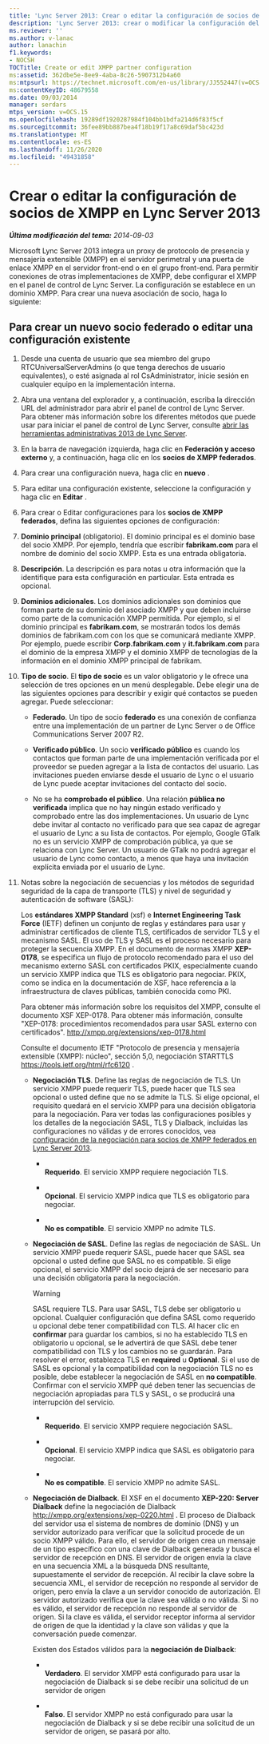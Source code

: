 ```yaml
---
title: 'Lync Server 2013: Crear o editar la configuración de socios de XMPP'
description: 'Lync Server 2013: crear o modificar la configuración del socio XMPP.'
ms.reviewer: ''
ms.author: v-lanac
author: lanachin
f1.keywords:
- NOCSH
TOCTitle: Create or edit XMPP partner configuration
ms:assetid: 362dbe5e-8ee9-4aba-8c26-5907312b4a60
ms:mtpsurl: https://technet.microsoft.com/en-us/library/JJ552447(v=OCS.15)
ms:contentKeyID: 48679558
ms.date: 09/03/2014
manager: serdars
mtps_version: v=OCS.15
ms.openlocfilehash: 19289df1920287984f104bb1bdfa214d6f83f5cf
ms.sourcegitcommit: 36fee89bb887bea4f18b19f17a8c69daf5bc423d
ms.translationtype: MT
ms.contentlocale: es-ES
ms.lasthandoff: 11/26/2020
ms.locfileid: "49431858"
---
```

# <a name="create-or-edit-xmpp-partner-configuration-in-lync-server-2013"></a>Crear o editar la configuración de socios de XMPP en Lync Server 2013

<div data-xmlns="http://www.w3.org/1999/xhtml">

<div class="topic" data-xmlns="http://www.w3.org/1999/xhtml" data-msxsl="urn:schemas-microsoft-com:xslt" data-cs="https://msdn.microsoft.com/">

<div data-asp="https://msdn2.microsoft.com/asp">



</div>

<div id="mainSection">

<div id="mainBody">

<span> </span>

_**Última modificación del tema:** 2014-09-03_

Microsoft Lync Server 2013 integra un proxy de protocolo de presencia y mensajería extensible (XMPP) en el servidor perimetral y una puerta de enlace XMPP en el servidor front-end o en el grupo front-end. Para permitir conexiones de otras implementaciones de XMPP, debe configurar el XMPP en el panel de control de Lync Server. La configuración se establece en un dominio XMPP. Para crear una nueva asociación de socio, haga lo siguiente:

<div>

## <a name="to-create-a-new-federated-partner-or-edit-an-existing-configuration"></a>Para crear un nuevo socio federado o editar una configuración existente

1.  Desde una cuenta de usuario que sea miembro del grupo RTCUniversalServerAdmins (o que tenga derechos de usuario equivalentes), o esté asignada al rol CsAdministrator, inicie sesión en cualquier equipo en la implementación interna.

2.  Abra una ventana del explorador y, a continuación, escriba la dirección URL del administrador para abrir el panel de control de Lync Server. Para obtener más información sobre los diferentes métodos que puede usar para iniciar el panel de control de Lync Server, consulte [abrir las herramientas administrativas 2013 de Lync Server](lync-server-2013-open-lync-server-administrative-tools.md).

3.  En la barra de navegación izquierda, haga clic en **Federación y acceso externo** y, a continuación, haga clic en los **socios de XMPP federados**.

4.  Para crear una configuración nueva, haga clic en **nuevo** .

5.  Para editar una configuración existente, seleccione la configuración y haga clic en **Editar** .

6.  Para crear o Editar configuraciones para los **socios de XMPP federados**, defina las siguientes opciones de configuración:

7.  **Dominio principal** (obligatorio). El dominio principal es el dominio base del socio XMPP. Por ejemplo, tendría que escribir **fabrikam.com** para el nombre de dominio del socio XMPP. Esta es una entrada obligatoria.

8.  **Descripción**. La descripción es para notas u otra información que la identifique para esta configuración en particular. Esta entrada es opcional.

9.  **Dominios adicionales**. Los dominios adicionales son dominios que forman parte de su dominio del asociado XMPP y que deben incluirse como parte de la comunicación XMPP permitida. Por ejemplo, si el dominio principal es **fabrikam.com**, se mostrarán todos los demás dominios de fabrikam.com con los que se comunicará mediante XMPP. Por ejemplo, puede escribir **Corp.fabrikam.com** y **it.fabrikam.com** para el dominio de la empresa XMPP y el dominio XMPP de tecnologías de la información en el dominio XMPP principal de fabrikam.

10. **Tipo de socio**. El **tipo de socio** es un valor obligatorio y le ofrece una selección de tres opciones en un menú desplegable. Debe elegir una de las siguientes opciones para describir y exigir qué contactos se pueden agregar. Puede seleccionar:
    
      - **Federado**. Un tipo de socio **federado** es una conexión de confianza entre una implementación de un partner de Lync Server o de Office Communications Server 2007 R2.
    
      - **Verificado público**. Un socio **verificado público** es cuando los contactos que forman parte de una implementación verificada por el proveedor se pueden agregar a la lista de contactos del usuario. Las invitaciones pueden enviarse desde el usuario de Lync o el usuario de Lync puede aceptar invitaciones del contacto del socio.
    
      - No se ha **comprobado el público**. Una relación **pública no verificada** implica que no hay ningún estado verificado y comprobado entre las dos implementaciones. Un usuario de Lync debe invitar al contacto no verificado para que sea capaz de agregar el usuario de Lync a su lista de contactos. Por ejemplo, Google GTalk no es un servicio XMPP de comprobación pública, ya que se relaciona con Lync Server. Un usuario de GTalk no podrá agregar el usuario de Lync como contacto, a menos que haya una invitación explícita enviada por el usuario de Lync.

11. Notas sobre la negociación de secuencias y los métodos de seguridad seguridad de la capa de transporte (TLS) y nivel de seguridad y autenticación de software (SASL):
    
    Los **estándares XMPP Standard** (xsf) e **Internet Engineering Task Force** (IETF) definen un conjunto de reglas y estándares para usar y administrar certificados de cliente TLS, certificados de servidor TLS y el mecanismo SASL. El uso de TLS y SASL es el proceso necesario para proteger la secuencia XMPP. En el documento de normas XMPP **XEP-0178**, se especifica un flujo de protocolo recomendado para el uso del mecanismo externo SASL con certificados PKIX, especialmente cuando un servicio XMPP indica que TLS es obligatorio para negociar. PKIX, como se indica en la documentación de XSF, hace referencia a la infraestructura de claves públicas, también conocida como PKI.
    
    Para obtener más información sobre los requisitos del XMPP, consulte el documento XSF XEP-0178. Para obtener más información, consulte "XEP-0178: procedimientos recomendados para usar SASL externo con certificados". <http://xmpp.org/extensions/xep-0178.html>
    
    Consulte el documento IETF "Protocolo de presencia y mensajería extensible (XMPP): núcleo", sección 5,0, negociación STARTTLS <https://tools.ietf.org/html/rfc6120> .
    
      - **Negociación TLS**. Define las reglas de negociación de TLS. Un servicio XMPP puede requerir TLS, puede hacer que TLS sea opcional o usted define que no se admite la TLS. Si elige opcional, el requisito quedará en el servicio XMPP para una decisión obligatoria para la negociación. Para ver todas las configuraciones posibles y los detalles de la negociación SASL, TLS y Dialback, incluidas las configuraciones no válidas y de errores conocidos, vea [configuración de la negociación para socios de XMPP federados en Lync Server 2013](lync-server-2013-negotiation-settings-for-xmpp-federated-partners.md).
        
          - <span></span>  
            **Requerido**. El servicio XMPP requiere negociación TLS.
        
          - <span></span>  
            **Opcional**. El servicio XMPP indica que TLS es obligatorio para negociar.
        
          - <span></span>  
            **No es compatible**. El servicio XMPP no admite TLS.
    
      - **Negociación de SASL**. Define las reglas de negociación de SASL. Un servicio XMPP puede requerir SASL, puede hacer que SASL sea opcional o usted define que SASL no es compatible. Si elige opcional, el servicio XMPP del socio dejará de ser necesario para una decisión obligatoria para la negociación.
        
        <div>
        

        > [!WARNING]  
        > SASL requiere TLS. Para usar SASL, TLS debe ser obligatorio u opcional. Cualquier configuración que defina SASL como requerido u opcional debe tener compatibilidad con TLS. Al hacer clic en <STRONG>confirmar</STRONG> para guardar los cambios, si no ha establecido TLS en obligatorio u opcional, se le advertirá de que SASL debe tener compatibilidad con TLS y los cambios no se guardarán. Para resolver el error, establezca TLS en <STRONG>required</STRONG> u <STRONG>Optional</STRONG>. Si el uso de SASL es opcional y la compatibilidad con la negociación TLS no es posible, debe establecer la negociación de SASL en <STRONG>no compatible</STRONG>. Confirmar con el servicio XMPP qué deben tener las secuencias de negociación apropiadas para TLS y SASL, o se producirá una interrupción del servicio.

        
        </div>
        
          - <span></span>  
            **Requerido**. El servicio XMPP requiere negociación SASL.
        
          - <span></span>  
            **Opcional**. El servicio XMPP indica que SASL es obligatorio para negociar.
        
          - <span></span>  
            **No es compatible**. El servicio XMPP no admite SASL.
    
      - **Negociación de Dialback**. El XSF en el documento **XEP-220: Server Dialback** define la negociación de Dialback <http://xmpp.org/extensions/xep-0220.html> . El proceso de Dialback del servidor usa el sistema de nombres de dominio (DNS) y un servidor autorizado para verificar que la solicitud procede de un socio XMPP válido. Para ello, el servidor de origen crea un mensaje de un tipo específico con una clave de Dialback generada y busca el servidor de recepción en DNS. El servidor de origen envía la clave en una secuencia XML a la búsqueda DNS resultante, supuestamente el servidor de recepción. Al recibir la clave sobre la secuencia XML, el servidor de recepción no responde al servidor de origen, pero envía la clave a un servidor conocido de autorización. El servidor autorizado verifica que la clave sea válida o no válida. Si no es válido, el servidor de recepción no responde al servidor de origen. Si la clave es válida, el servidor receptor informa al servidor de origen de que la identidad y la clave son válidas y que la conversación puede comenzar.
        
        Existen dos Estados válidos para la **negociación de Dialback**:
        
          - <span></span>  
            **Verdadero**. El servidor XMPP está configurado para usar la negociación de Dialback si se debe recibir una solicitud de un servidor de origen
        
          - <span></span>  
            **Falso**. El servidor XMPP no está configurado para usar la negociación de Dialback y si se debe recibir una solicitud de un servidor de origen, se pasará por alto.

</div>

</div>

<span> </span>

</div>

</div>

</div>

